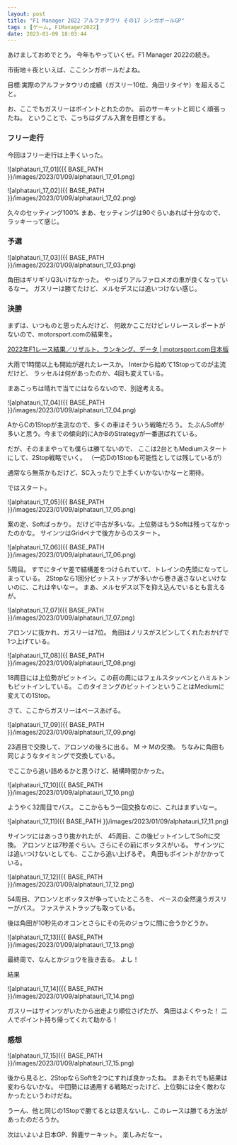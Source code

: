 ```yaml
---
layout: post
title: "F1 Manager 2022 アルファタウリ その17 シンガポールGP"
tags : [ゲーム, F1Manager2022]
date: 2023-01-09 18:03:44
---
```


あけましておめでとう。
今年もやっていくぜ。F1 Manager 2022の続き。

市街地＋夜といえば、ここシンガポールだよね。


目標:実際のアルファタウリの成績（ガスリー10位、角田リタイヤ）を超えること。

お、ここでもガスリーはポイントとれたのか。
前のサーキットと同じく頑張ったね。
ということで、こっちはダブル入賞を目標とする。



### フリー走行


今回はフリー走行は上手くいった。

![alphatauri_17_01]({{ BASE_PATH }}/images/2023/01/09/alphatauri_17_01.png)

![alphatauri_17_02]({{ BASE_PATH }}/images/2023/01/09/alphatauri_17_02.png)


久々のセッティング100%
まあ、セッティングは90ぐらいあれば十分なので、ラッキーって感じ。



### 予選


![alphatauri_17_03]({{ BASE_PATH }}/images/2023/01/09/alphatauri_17_03.png)


角田はギリギリQ3いけなかった。
やっぱりアルファロメオの車が良くなっているなー。
ガスリーは勝てたけど、メルセデスには追いつけない感じ。




### 決勝


まずは、いつものと思ったんだけど、
何故かここだけピレリレースレポートがないので、motorsport.comの結果を。

[2022年F1レース結果／リザルト、ランキング、データ &#124; motorsport.com日本版](https://jp.motorsport.com/f1/results/2022/shingaporugp-548719/?st=TH)

大雨で1時間以上も開始が遅れたレースか。
Interから始めて1Stopってのが主流だけど、
ラッセルは何があったのか、4回も変えている。

まあこっちは晴れで当てにはならないので、別途考える。



![alphatauri_17_04]({{ BASE_PATH }}/images/2023/01/09/alphatauri_17_04.png)


AからCの1Stopが主流なので、多くの車はそういう戦略だろう。
たぶんSoffが多いと思う。今までの傾向的にAかBのStrategyが一番選ばれている。

だが、そのままやっても僕らは勝てないので、
ここは2台ともMediumスタートにして、2Stop戦略でいく。
（一応Dの1Stopも可能性としては残しているが）

通常なら無茶かもだけど、SC入ったりで上手くいかないかなーと期待。

ではスタート。

![alphatauri_17_05]({{ BASE_PATH }}/images/2023/01/09/alphatauri_17_05.png)


案の定、Softばっかり。
だけど中古が多いな。上位勢はもうSoftは残ってなかったのかな。
サインツはGridペナで後方からのスタート。

![alphatauri_17_06]({{ BASE_PATH }}/images/2023/01/09/alphatauri_17_06.png)

5周目。
すでにタイヤ差で結構差をつけられていて、トレインの先頭になってしまっている。
2Stopなら1回分ピットストップが多いから巻き返さないといけないのに、これは辛いなー。
まあ、メルセデス以下を抑え込んでいるとも言えるが。

![alphatauri_17_07]({{ BASE_PATH }}/images/2023/01/09/alphatauri_17_07.png)

アロンソに抜かれ、ガスリーは7位。
角田はノリスがスピンしてくれたおかげで1つ上げている。



![alphatauri_17_08]({{ BASE_PATH }}/images/2023/01/09/alphatauri_17_08.png)


18周目には上位勢がピットイン。この前の周にはフェルスタッペンとハミルトンもピットインしている。
このタイミングのピットインということはMediumに変えての1Stop。

さて、ここからガスリーはペースあげる。

![alphatauri_17_09]({{ BASE_PATH }}/images/2023/01/09/alphatauri_17_09.png)

23週目で交換して、アロンソの後ろに出る。
M -> Mの交換。
ちなみに角田も同じようなタイミングで交換している。

でここから追い詰めるかと思うけど、結構時間かかった。

![alphatauri_17_10]({{ BASE_PATH }}/images/2023/01/09/alphatauri_17_10.png)


ようやく32周目でパス。
ここからもう一回交換なのに、これはまずいなー。

![alphatauri_17_11]({{ BASE_PATH }}/images/2023/01/09/alphatauri_17_11.png)

サインツにはあっさり抜かれたが、
45周目、この後ピットインしてSoftに交換。
アロンソとは7秒差ぐらい。さらにその前にボッタスがいる。
サインツには追いつけないとしても、ここから追い上げるぞ。
角田もポイントがかかっている。



![alphatauri_17_12]({{ BASE_PATH }}/images/2023/01/09/alphatauri_17_12.png)


54周目、アロンソとボッタスが争っていたところを、
ペースの全然違うガスリーがパス。
ファステストラップも取っている。

後は角田が10秒先のオコンとさらにその先のジョウに間に合うかどうか。


![alphatauri_17_13]({{ BASE_PATH }}/images/2023/01/09/alphatauri_17_13.png)

最終周で、なんとかジョウを抜き去る。
よし！





結果

![alphatauri_17_14]({{ BASE_PATH }}/images/2023/01/09/alphatauri_17_14.png)

ガスリーはサインツがいたから出走より順位さげたが、
角田はよくやった！
二人でポイント持ち帰ってくれて助かる！



### 感想


![alphatauri_17_15]({{ BASE_PATH }}/images/2023/01/09/alphatauri_17_15.png)


後から見ると、2StopならSoftを2つにすれば良かったね。
まあそれでも結果は変わらないかな。
中団勢には通用する戦略だったけど、上位勢には全く敵わなかったというわけだね。

うーん、他と同じの1Stopで勝てるとは思えないし、このレースは勝てる方法があったのだろうか。


次はいよいよ日本GP、鈴鹿サーキット。
楽しみだなー。





